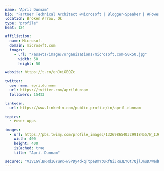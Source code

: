 ```yaml
---
name: "April Dunnam"
bio: "Partner Technical Architect @Microsoft | Blogger-Speaker | #PowerApps, #PowerAutomate, #Office365, #SharePoint | #WIT | #Karaoke Queen"
location: Broken Arrow, OK
type: "profile"
heat: 124

affiliation:
  name: Microsoft
  domain: microsoft.com
  images:
    - url: "/assets/images/organizations/microsoft.com-50x50.jpg"
      width: 50
      height: 50

website: https://t.co/enJuiGEQZc

twitter:
  username: aprildunnam
  url: https://twitter.com/aprildunnam
  followers: 15483

linkedin:
  url: https://www.linkedin.com/public-profile/in/april-dunnam

topics:
  - Power Apps

images:
  - url: https://pbs.twimg.com/profile_images/1326986540329918465/W_IJ6Ih2_400x400.jpg
    width: 400
    height: 400
    isCached: true
    title: "April Dunnam"

secured: "VIVLGVlBRHd1GYuWx+wSPDy4dxqTtpeBmYt0RfNiJRuJLYOt7QjlJmuD/WedREYF5wOBsI+3nHNmMcOTLxRwB2MSjZ/uo1/en92Uk/rv7YA7ZrA4MfGBS0RqUBJpCvWMbX99VwFNH4Z9Fe7Sgzr17HpDj5S5vQMUBJXh1+Vn6E0k9VQScsqteQwfWDk6y0m0ZyOW48FNRVbOYNeVdcZfuueDFjIz/yTuJgJ0EkjIdeTJpHGx0V+I+JyAQ6RAdYP9BHD6HU99qkOdKOMYUOD9/eanWxr+GoUZTYb4kxu9No/T/Md3XSn9RQjPVD/0nRJG8iU+L8rIRAM8Ezr6Y23bUpw7RZifKvaaq3yj7No8Guobf4k0QYv9bQ5szLPg+EhX+JjxfN/v4BtxwaSyoTM3nP3rwZ8c4kNNZIHZob0BSvM=;W/werajAmNt5DZaqgn/qQQ=="
---
```


